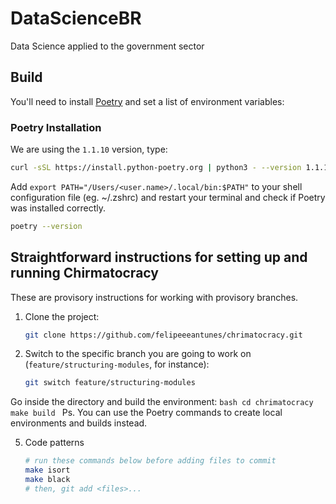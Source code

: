# DataScienceBR
Data Science applied to the government sector

## Build
You'll need to install [Poetry](https://python-poetry.org/) and set a list of environment variables:

### Poetry Installation
We are using the `1.1.10` version, type:
```bash
curl -sSL https://install.python-poetry.org | python3 - --version 1.1.10
```
Add `export PATH="/Users/<user.name>/.local/bin:$PATH"` to your shell configuration file (eg. ~/.zshrc) and restart your terminal and check if Poetry was installed correctly.

```bash
poetry --version
```

## Straightforward instructions for setting up and running Chirmatocracy

These are provisory instructions for working with provisory branches.


1. Clone the project:
    ```bash
    git clone https://github.com/felipeeeantunes/chrimatocracy.git
    ```

1. Switch to the specific branch you are going to work on (`feature/structuring-modules`, for instance):
    ```bash
    git switch feature/structuring-modules
    ```

Go inside the directory and build the environment:
    ```bash
    cd chrimatocracy
    make build
    ```
    Ps. You can use the Poetry commands to create local environments and builds instead.

5. Code patterns
   ```bash
   # run these commands below before adding files to commit
   make isort
   make black
   # then, git add <files>...
   ```